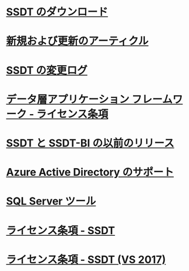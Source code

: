 # [SSDT のダウンロード](download-sql-server-data-tools-ssdt.md)
# [新規および更新のアーティクル](new-updated-ssdt.md)
# [SSDT の変更ログ](changelog-for-sql-server-data-tools-ssdt.md)
# [データ層アプリケーション フレームワーク - ライセンス条項](data-tier-application-framework-license-terms.md)
# [SSDT と SSDT-BI の以前のリリース](previous-releases-of-sql-server-data-tools-ssdt-and-ssdt-bi.md)
# [Azure Active Directory のサポート](azure-active-directory.md)
# [SQL Server ツール](sql-server-tools.md)
# [ライセンス条項 - SSDT](sql-server-data-tools-license-terms.md)
# [ライセンス条項 - SSDT (VS 2017)](sql-server-data-tools-license-terms-vs2017.md)
